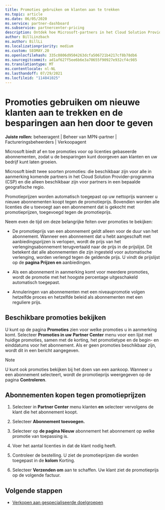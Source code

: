```yaml
---
title: Promoties gebruiken om klanten aan te trekken
ms.topic: article
ms.date: 06/05/2020
ms.service: partner-dashboard
ms.subservice: partnercenter-pricing
description: Ontdek hoe Microsoft-partners in het Cloud Solution Provider-programma abonnementen kunnen kopen tegen promotieprijzen en besparingen kunnen doorgeven aan hun klanten.
author: BillLinzbach
ms.author: BillLi
ms.localizationpriority: medium
ms.custom: SEOMAY.20
ms.openlocfilehash: 335c0806d9504263dcfa506721b4217cf8b78db6
ms.sourcegitcommit: ad1af627f5ee6b6e3a70655f90927e932cf4c985
ms.translationtype: MT
ms.contentlocale: nl-NL
ms.lasthandoff: 07/29/2021
ms.locfileid: "114841025"
---
```

# <a name="use-promotions-to-attract-new-customers-and-pass-the-savings-on-to-them"></a>Promoties gebruiken om nieuwe klanten aan te trekken en de besparingen aan hen door te geven



**Juiste rollen:** beheeragent | Beheer van MPN-partner | Factureringsbeheerders | Verkoopagent


Microsoft biedt af en toe promoties voor op licenties gebaseerde abonnementen, zodat u de besparingen kunt doorgeven aan klanten en uw bedrijf kunt laten groeien. 

Microsoft biedt twee soorten promoties: die beschikbaar zijn voor alle in aanmerking komende partners in het Cloud Solution Provider-programma (CSP) en die alleen beschikbaar zijn voor partners in een bepaalde geografische regio.

Promotieprijzen worden automatisch toegepast op uw nettoprijs wanneer u nieuwe abonnementen koopt tegen de promotieprijs. Bovendien worden alle licenties die u toevoegt aan een abonnement dat is gekocht met promotieprijzen, toegevoegd tegen de promotieprijs. 

Neem even de tijd om deze belangrijke feiten over promoties te bekijken:

- De promotieprijs van een abonnement geldt alleen voor de duur van het abonnement. Wanneer een abonnement dat u hebt aangeschaft met aanbiedingsprijzen is verlopen, wordt de prijs van het verlengingsabonnement terugvertaald naar de prijs in de prijslijst. Dit betekent dat alle abonnementen die zijn ingesteld voor automatische verlenging, worden verlengd tegen de geldende prijs. U vindt de prijslijst op de **pagina Prijzen en** aanbiedingen.

- Als een abonnement in aanmerking komt voor meerdere promoties, wordt de promotie met het hoogste percentage uitgeschakeld automatisch toegepast.

- Annuleringen van abonnementen met een niveaupromotie volgen hetzelfde proces en hetzelfde beleid als abonnementen met een reguliere prijs.

## <a name="see-available-promotions"></a>Beschikbare promoties bekijken

U kunt op de pagina **Promoties** zien voor welke promoties u in aanmerking komt. Selecteer **Promoties in uw** **Partner Center** menu voor een lijst met huidige promoties, samen met de korting, het promotietype en de begin- en einddatums voor het abonnement. Als er geen promoties beschikbaar zijn, wordt dit in een bericht aangegeven. 

> [!NOTE]  
> U kunt ook promoties bekijken bij het doen van een aankoop. Wanneer u een abonnement selecteert, wordt de promotieprijs weergegeven op de pagina **Controleren**.

## <a name="purchase-subscriptions-at-promotion-prices"></a>Abonnementen kopen tegen promotieprijzen

1. Selecteer in **Partner Center** menu klanten **en** selecteer vervolgens de klant die het abonnement koopt. 

2. Selecteer **Abonnement toevoegen.**

3. Selecteer op **de pagina Nieuw** abonnement het abonnement op welke promotie van toepassing is.

4. Voer het aantal licenties in dat de klant nodig heeft. 

5. Controleer de bestelling. U ziet de promotieprijzen die worden toegepast in de **kolom** Korting.  

6. Selecteer **Verzenden om** aan te schaffen. Uw klant ziet de promotieprijs op de volgende factuur.  


## <a name="next-steps"></a>Volgende stappen

- [Verkopen aan gespecialiseerde doelgroepen](sell-to-education-customers.md)